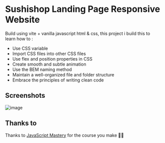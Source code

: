 
# Sushishop Landing Page Responsive Website

Build using vite + vanilla javascript html & css, this project i build this to learn how to :
- Use CSS variable
- Import CSS files into other CSS files
- Use flex and position properties in CSS
- Create smooth and subtle animation
- Use the BEM naming method
- Maintain a well-organized file and folder structure
- Embrace the principles of writing clean code
## Screenshots

![image](https://github.com/PaulSoumyajit/suhishop/assets/123751553/42b19b06-216f-4729-8bf1-0e952358b55e)



## Thanks to

Thanks to [JavaScript Mastery](https://www.youtube.com/@javascriptmastery) for the course you make 🙏🏻
